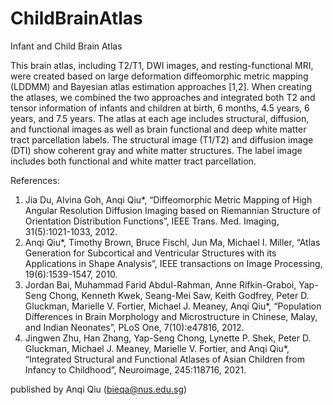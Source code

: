 # ChildBrainAtlas

Infant and Child Brain Atlas

This brain atlas, including T2/T1, DWI images, and resting-functional MRI, were created based on large deformation diffeomorphic metric mapping (LDDMM) and Bayesian atlas estimation approaches [1,2]. When creating the atlases, we combined the two approaches and integrated both T2 and tensor information of infants and children at birth, 6 months, 4.5 years, 6 years, and 7.5 years. The atlas at each age includes structural, diffusion, and functional images as well as brain functional and deep white matter tract parcellation labels.
The structural image (T1/T2) and diffusion image (DTI) show coherent gray and white matter structures. The label image includes both functional and white matter tract parcellation.

References:

1.	Jia Du, Alvina Goh, Anqi Qiu*, “Diffeomorphic Metric Mapping of High Angular Resolution Diffusion Imaging based on Riemannian Structure of Orientation Distribution Functions”, IEEE Trans. Med. Imaging, 31(5):1021-1033, 2012. 
2.	Anqi Qiu*, Timothy Brown, Bruce Fischl, Jun Ma, Michael I. Miller, “Atlas Generation for Subcortical and Ventricular Structures with its Applications in Shape Analysis”, IEEE transactions on Image Processing, 19(6):1539-1547, 2010. 
3.	Jordan Bai, Muhammad Farid Abdul-Rahman, Anne Rifkin-Graboi, Yap-Seng Chong, Kenneth Kwek, Seang-Mei Saw, Keith Godfrey, Peter D. Gluckman, Marielle V. Fortier, Michael J. Meaney, Anqi Qiu*, “Population Differences in Brain Morphology and Microstructure in Chinese, Malay, and Indian Neonates”, PLoS One, 7(10):e47816, 2012.
4.  Jingwen Zhu, Han Zhang, Yap-Seng Chong, Lynette P. Shek, Peter D. Gluckman, Michael J. Meaney, Marielle V. Fortier, and Anqi Qiu*, “Integrated Structural and Functional Atlases of Asian Children from Infancy to Childhood”, Neuroimage, 245:118716, 2021.

published by Anqi Qiu (bieqa@nus.edu.sg)
